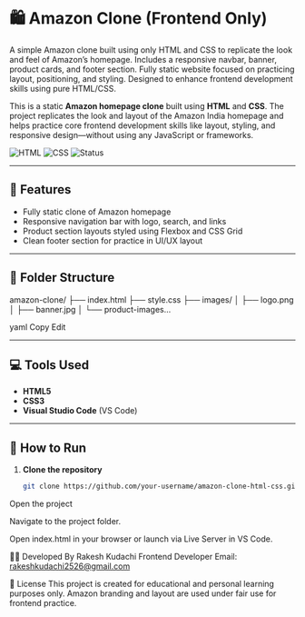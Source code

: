 # 🛍️ Amazon Clone (Frontend Only)
A simple Amazon clone built using only HTML and CSS to replicate the look and feel of Amazon’s homepage. Includes a responsive navbar, banner, product cards, and footer section. Fully static website focused on practicing layout, positioning, and styling. Designed to enhance frontend development skills using pure HTML/CSS.

This is a static **Amazon homepage clone** built using **HTML** and **CSS**. The project replicates the look and layout of the Amazon India homepage and helps practice core frontend development skills like layout, styling, and responsive design—without using any JavaScript or frameworks.

![HTML](https://img.shields.io/badge/HTML-100%25-orange?logo=html5)
![CSS](https://img.shields.io/badge/CSS-Fully%20Responsive-blue?logo=css3)
![Status](https://img.shields.io/badge/Project%20Status-Completed-brightgreen)

---

## 🧩 Features

- Fully static clone of Amazon homepage  
- Responsive navigation bar with logo, search, and links  
- Product section layouts styled using Flexbox and CSS Grid  
- Clean footer section for practice in UI/UX layout

---

## 📁 Folder Structure

amazon-clone/
├── index.html
├── style.css
├── images/
│ ├── logo.png
│ ├── banner.jpg
│ └── product-images...

yaml
Copy
Edit

---

## 💻 Tools Used

- **HTML5**  
- **CSS3**  
- **Visual Studio Code** (VS Code)

---

## 🚀 How to Run

1. **Clone the repository**
   ```bash
   git clone https://github.com/your-username/amazon-clone-html-css.git
Open the project

Navigate to the project folder.

Open index.html in your browser or launch via Live Server in VS Code.

👨‍💻 Developed By
Rakesh Kudachi
Frontend Developer
Email: rakeshkudachi2526@gmail.com

📄 License
This project is created for educational and personal learning purposes only.
Amazon branding and layout are used under fair use for frontend practice.
